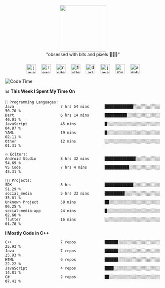 


  <div align="center">
    
   <img src = "https://i.postimg.cc/W1R4TF4j/d6kpuve-c97567cf-518b-4b86-a271-5c89d88d22f7.gif"  width=150px height=150px />
 </div>

<div align="center">
  "obsessed with bits and pixels 🧑‍💻🎨"
</div>

  ###
<div align="center">
  <img src="https://cdn.jsdelivr.net/gh/devicons/devicon/icons/javascript/javascript-original.svg" height="30" alt="javascript logo"  />
  <img width="10" />
  <img src="https://cdn.jsdelivr.net/gh/devicons/devicon/icons/react/react-original.svg" height="30" alt="react logo"  />
  <img width="10" />
  <img src="https://cdn.jsdelivr.net/gh/devicons/devicon/icons/nodejs/nodejs-original.svg" height="30" alt="nodejs logo"  />
  <img width="10" />
  <img src="https://cdn.jsdelivr.net/gh/devicons/devicon/icons/flutter/flutter-original.svg" height="30" alt="flutter logo"  />
  <img width="10" />
  <img src="https://cdn.jsdelivr.net/gh/devicons/devicon/icons/dart/dart-original.svg" height="30" alt="dart logo"  />
  <img width="10" />
  <img src="https://cdn.jsdelivr.net/gh/devicons/devicon/icons/java/java-original.svg" height="30" alt="java logo"  />
  <img width="10" />
  <img src="https://skillicons.dev/icons?i=mysql" height="30" alt="mysql logo"  />
  <img width="10" />
  <img src="https://skillicons.dev/icons?i=pr" height="30" alt="adobepremierepro logo"  />
</div>




<!--START_SECTION:waka-->
![Code Time](http://img.shields.io/badge/Code%20Time-46%20hrs%2010%20mins-blue)

📊 **This Week I Spent My Time On** 

```text
💬 Programming Languages: 
Java                     7 hrs 54 mins       █████████████░░░░░░░░░░░░   50.70 % 
Dart                     6 hrs 14 mins       ██████████░░░░░░░░░░░░░░░   40.01 % 
JavaScript               45 mins             █░░░░░░░░░░░░░░░░░░░░░░░░   04.87 % 
YAML                     19 mins             █░░░░░░░░░░░░░░░░░░░░░░░░   02.11 % 
Other                    12 mins             ░░░░░░░░░░░░░░░░░░░░░░░░░   01.31 % 

🔥 Editors: 
Android Studio           8 hrs 32 mins       ██████████████░░░░░░░░░░░   54.69 % 
VS Code                  7 hrs 4 mins        ███████████░░░░░░░░░░░░░░   45.31 % 

🐱‍💻 Projects: 
SDK                      8 hrs               █████████████░░░░░░░░░░░░   51.29 % 
social_media             5 hrs 33 mins       █████████░░░░░░░░░░░░░░░░   35.61 % 
Unknown Project          58 mins             ██░░░░░░░░░░░░░░░░░░░░░░░   06.25 % 
social-media-app         24 mins             █░░░░░░░░░░░░░░░░░░░░░░░░   02.60 % 
flutter                  16 mins             ░░░░░░░░░░░░░░░░░░░░░░░░░   01.78 % 
```

**I Mostly Code in C++** 

```text
C++                      7 repos             ██████░░░░░░░░░░░░░░░░░░░   25.93 % 
Java                     7 repos             ██████░░░░░░░░░░░░░░░░░░░   25.93 % 
HTML                     6 repos             ██████░░░░░░░░░░░░░░░░░░░   22.22 % 
JavaScript               4 repos             ████░░░░░░░░░░░░░░░░░░░░░   14.81 % 
C#                       2 repos             ██░░░░░░░░░░░░░░░░░░░░░░░   07.41 % 
```




<!--END_SECTION:waka-->
